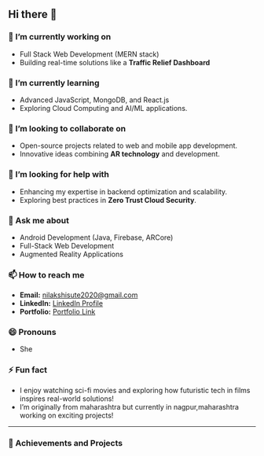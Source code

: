 ## Hi there 👋

<!--
**YourGitHubUsername/YourGitHubUsername** is a ✨ _special_ ✨ repository because its `README.md` (this file) appears on your GitHub profile.
-->

### 🔭 I’m currently working on
- Full Stack Web Development (MERN stack)  
- Building real-time solutions like a **Traffic Relief Dashboard**

### 🌱 I’m currently learning
- Advanced JavaScript, MongoDB, and React.js  
- Exploring Cloud Computing and AI/ML applications.

### 👯 I’m looking to collaborate on
- Open-source projects related to web and mobile app development.  
- Innovative ideas combining **AR technology** and development.

### 🤔 I’m looking for help with
- Enhancing my expertise in backend optimization and scalability.  
- Exploring best practices in **Zero Trust Cloud Security**.

### 💬 Ask me about
- Android Development (Java, Firebase, ARCore)  
- Full-Stack Web Development  
- Augmented Reality Applications

### 📫 How to reach me
- **Email:** nilakshisute2020@gmail.com  
- **LinkedIn:** [LinkedIn Profile](https://www.linkedin.com/in/nilakshi-sute-8b6577245/)  
- **Portfolio:** [Portfolio Link](https://yourportfolio.com)

### 😄 Pronouns
- She

### ⚡ Fun fact
- I enjoy watching sci-fi movies and exploring how futuristic tech in films inspires real-world solutions!  
- I’m originally from maharashtra but currently in nagpur,maharashtra working on exciting projects!

---

### 🚀 Achievements and Projects
